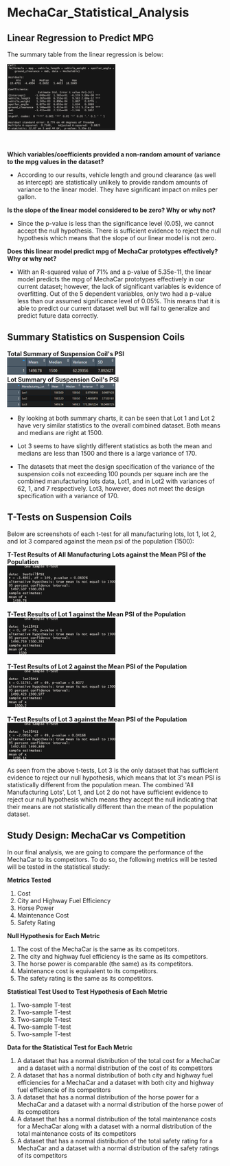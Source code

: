 # MechaCar_Statistical_Analysis

## Linear Regression to Predict MPG

The summary table from the linear regression is below:
<p align="left">
  <img height="50%" width="50%" src="https://github.com/smyoung88/MechaCar_Statistical_Analysis/blob/main/Resources/Deliv1_Stats.png">
  </p><br>
  
<b>Which variables/coefficients provided a non-random amount of variance to the mpg values in the dataset?</b>
- According to our results, vehicle length and ground clearance (as well as intercept) are statistically unlikely to provide random amounts of variance to the linear model. They have significant impact on miles per gallon.<br> 

<b>Is the slope of the linear model considered to be zero? Why or why not?</b>
- Since the p-value is less than the significance level (0.05), we cannot accept the null hypothesis. There is sufficient evidence to reject the null hypothesis which means that the slope of our linear model is not zero.<br>

<b>Does this linear model predict mpg of MechaCar prototypes effectively? Why or why not?</b>
- With an R-squared value of 71% and a p-value of 5.35e-11, the linear model predicts the mpg of MechaCar prototypes effectively in our current dataset; however, the lack of significant variables is evidence of overfitting. Out of the 5 dependent variables, only two had a p-value less than our assumed significance level of 0.05%. This means that it is able to predict our current dataset well but will fail to generalize and predict future data correctly.


## Summary Statistics on Suspension Coils

<p align="left">
  <b>Total Summary of Suspension Coil's PSI</b><br>
  <img height="50%" width="50%" src="https://github.com/smyoung88/MechaCar_Statistical_Analysis/blob/main/Resources/Deliv2_Stats_1.png"><br>
  <b>Lot Summary of Suspension Coil's PSI</b><br>
  <img height="50%" width="50%" src="https://github.com/smyoung88/MechaCar_Statistical_Analysis/blob/main/Resources/Deliv2_Stats_2.png">
  </p>
  
- By looking at both summary charts, it can be seen that Lot 1 and Lot 2 have very similar statistics to the overall combined dataset. Both means and medians are right at 1500.

- Lot 3 seems to have slightly different statistics as both the mean and medians are less than 1500 and there is a large variance of 170.

- The datasets that meet the design specification of the variance of the suspension coils not exceeding 100 pounds per square inch are the combined manufacturing lots data, Lot1, and in Lot2 with variances of 62, 1, and 7 respectively. Lot3, however, does not meet the design specification with a variance of 170.


## T-Tests on Suspension Coils

Below are screenshots of each t-test for all manufacturing lots, lot 1, lot 2, and lot 3 compared against the mean psi of the population (1500):

<p align="left">
  <b>T-Test Results of All Manufacturing Lots against the Mean PSI of the Population</b><br>
  <img height="50%" width="50%" src="https://github.com/smyoung88/MechaCar_Statistical_Analysis/blob/main/Resources/Deliv3_Stats_all.png"><br><br>
  <b>T-Test Results of Lot 1 against the Mean PSI of the Population</b><br>
  <img height="50%" width="50%" src="https://github.com/smyoung88/MechaCar_Statistical_Analysis/blob/main/Resources/Deliv3_Stats_lot1.png"><br><br>
  <b>T-Test Results of Lot 2 against the Mean PSI of the Population</b><br>
  <img height="50%" width="50%" src="https://github.com/smyoung88/MechaCar_Statistical_Analysis/blob/main/Resources/Deliv3_Stats_lot2.png"><br><br>
  <b>T-Test Results of Lot 3 against the Mean PSI of the Population</b><br>
  <img height="50%" width="50%" src="https://github.com/smyoung88/MechaCar_Statistical_Analysis/blob/main/Resources/Deliv3_Stats_lot3.png">
  </p>

As seen from the above t-tests, Lot 3 is the only dataset that has sufficient evidence to reject our null hypothesis, which means that lot 3's mean PSI is statistically different from the population mean. The combined 'All Manufacturing Lots', Lot 1, and Lot 2 do not have sufficient evidence to reject our null hypothesis which means they accept the null indicating that their means are not statistically different than the mean of the population dataset.

## Study Design: MechaCar vs Competition

In our final analysis, we are going to compare the performance of the MechaCar to its competitors. To do so, the following metrics will be tested will be tested in the statistical study:

<b> Metrics Tested</b>
1. Cost
2. City and Highway Fuel Efficiency
3. Horse Power
4. Maintenance Cost
5. Safety Rating

<b>Null Hypothesis for Each Metric</b>
1. The cost of the MechaCar is the same as its competitors.
2. The city and highway fuel efficiency is the same as its competitors.
3. The horse power is comparable (the same) as its competitors.
4. Maintenance cost is equivalent to its competitors.
5. The safety rating is the same as its competitors.

<b>Statistical Test Used to Test Hypothesis of Each Metric</b>
1. Two-sample T-test
2. Two-sample T-test
3. Two-sample T-test
4. Two-sample T-test
5. Two-sample T-test

<b> Data for the Statistical Test for Each Metric</b>
1. A dataset that has a normal distribution of the total cost for a MechaCar and a dataset with a normal distribution of the cost of its competitors
2. A dataset that has a normal distribution of both city and highway fuel efficiencies for a MechaCar and a dataset with both city and highway fuel efficiencie of its competitors
3. A dataset that has a normal distribution of the horse power for a MechaCar and a dataset with a normal distribution of the horse power of its competitors
4. A dataset that has a normal distribution of the total maintenance costs for a MechaCar along with a dataset with a normal distribution of the total maintenance costs of its competitors
5. A dataset that has a normal distribution of the total safety rating for a MechaCar and a dataset with a normal distribution of the safety ratings of its competitors

